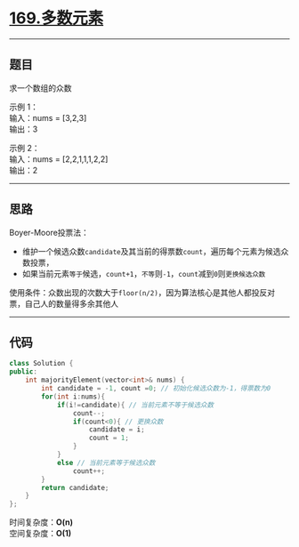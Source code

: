 # [169.多数元素](https://leetcode.cn/problems/majority-element/)

---

## 题目

求一个数组的众数

示例 1：  
输入：nums = [3,2,3]  
输出：3  

示例 2：  
输入：nums = [2,2,1,1,1,2,2]  
输出：2  

---

## 思路

Boyer-Moore投票法：
- 维护一个候选众数`candidate`及其当前的得票数`count`，遍历每个元素为候选众数投票，  
- 如果当前元素`等于`候选，`count+1`，`不等`则`-1`，`count`减到`0`则`更换候选众数`

使用条件：众数出现的次数大于`floor(n/2)`，因为算法核心是其他人都投反对票，自己人的数量得多余其他人

---

## 代码

```C++
class Solution {
public:
    int majorityElement(vector<int>& nums) {
        int candidate = -1, count =0; // 初始化候选众数为-1，得票数为0
        for(int i:nums){
            if(i!=candidate){ // 当前元素不等于候选众数
                count--;
                if(count<0){ // 更换众数
                    candidate = i;
                    count = 1;
                }
            }
            else // 当前元素等于候选众数
                count++;
        }
        return candidate;
    }
};
```

时间复杂度：**O(n)**  
空间复杂度：**O(1)**
